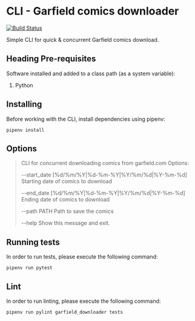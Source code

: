 # CLI - Garfield comics downloader
[![Build Status](https://travis-ci.com/Bartosz-D3V/garfield-downloader.svg?token=tqZyPRhzSnop7iN2Y7Ug&branch=master)](https://travis-ci.com/Bartosz-D3V/garfield-downloader)

Simple CLI for quick & concurrent Garfield comics download.

## Heading Pre-requisites

Software installed and added to a class path (as a system variable):
 1. Python
 
 ## Installing
 Before working with the CLI, install dependencies using pipenv:

    pipenv install

## Options

>   CLI for concurrent downloading comics from garfield.com    Options: 
> 
>   --start_date [%d/%m/%Y|%d-%m-%Y|%Y/%m/%d|%Y-%m-%d]  
>                                   Starting date of comics to download  
>                                   
>   --end_date [%d/%m/%Y|%d-%m-%Y|%Y/%m/%d|%Y-%m-%d]  
>                                   Ending date of comics to download  
>                                   
>   --path PATH                     Path to save the comics  
>   
>   --help                          Show this message and exit.


## Running tests
In order to run tests, please execute the following command:

    pipenv run pytest

## Lint
In order to run linting, please execute the following command:

    pipenv run pylint garfield_downloader tests
